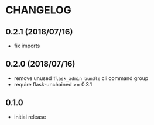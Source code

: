 # CHANGELOG

## 0.2.1 (2018/07/16)

* fix imports

## 0.2.0 (2018/07/16)

* remove unused `flask_admin_bundle` cli command group
* require flask-unchained >= 0.3.1

## 0.1.0

* initial release
